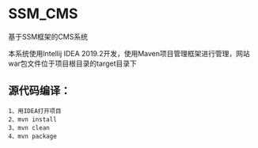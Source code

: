 # SSM_CMS
基于SSM框架的CMS系统

本系统使用Intellij IDEA 2019.2开发，使用Maven项目管理框架进行管理，网站war包文件位于项目根目录的target目录下

## 源代码编译：

    1、用IDEA打开项目
    2、mvn install
    3、mvn clean
    4、mvn package
